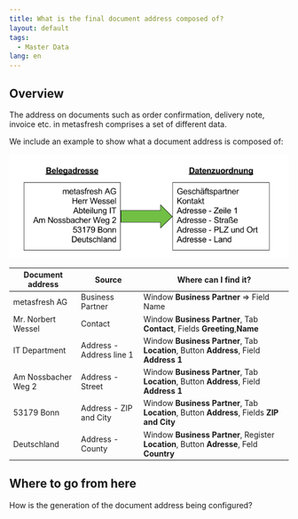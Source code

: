 ```yaml
---
title: What is the final document address composed of?
layout: default
tags:
  - Master Data
lang: en
---
```


## Overview
The address on documents such as order confirmation, delivery note, invoice etc. in metasfresh comprises a set of different data.

We include an example to show what a document address is composed of:

![img](../../images/de_belegadresse_versus_daten.png)


|  Document address       | Source                   | Where can I find it?                                                                                  |
| ------------------- | ------------------------ | ---------------------------------------------------------------------------------------------- |
| metasfresh AG       | Business Partner         | Window **Business Partner** => Field Name                                                          |
| Mr. Norbert Wessel  | Contact                  | Window **Business Partner**, Tab **Contact**, Fields **Greeting**,**Name**                 |
| IT Department       | Address  - Address line 1| Window **Business Partner**, Tab **Location**, Button **Address**, Field **Address 1** |
| Am Nossbacher Weg 2 | Address - Street         | Window **Business Partner**, Tab **Location**, Button **Address**, Field **Address 1**        |
| 53179 Bonn          | Address - ZIP and City   | Window **Business Partner**, Tab **Location**, Button **Address**, Fields **ZIP and City**   |
| Deutschland         | Address - County          | Window **Business Partner**, Register **Location**, Button **Adresse**, Feld **Country**          |

## Where to go from here
How is the generation of the document address being configured?
